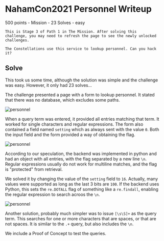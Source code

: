 
# NahamCon2021 Personnel Writeup

500 points - Mission - 23 Solves - easy

```
This is Stage 3 of Path 1 in The Mission. After solving this challenge, you may need to refresh the page to see the newly unlocked challenges.

The Constellations use this service to lookup personnel. Can you hack it?

```


## Solve

This took us some time, although the solution was simple and the challenge was easy. However, it only had 23 solves...

The challenge presented a page with a form to lookup personnel. It stated that there was no database, which excludes some paths.

![personnel](https://raw.githubusercontent.com/uac-ctf/nahamcon2021/main/Personnel/personnel.png)

When a query term was entered, it provided all entries matching that term. It worked for single characters and regular expressions.
The form also contained a field named ```setting``` which as always sent with the value ```0```.
Both the input field and the form provided a way of obtaining the flag.

![personnel](https://raw.githubusercontent.com/uac-ctf/nahamcon2021/main/Personnel/personnel-query.png)

According to our speculation, the backend was implemented in python and had an object with all entries, with the flag separated by a new line ```\n```. 
Regular expressions usually do not work for multiline matches, and the flag is "protected" from retrieval.

We solved it by changing the value of the ```setting``` field to ```16```. Actually, many values were supported as long as the last 3 bits are ```100```.
If the backend uses Python, this sets the ```re.DOTALL``` flag of something like a ```re.findall```, enabling the regular expression to search acroos the ```\n```.

![personnel](https://raw.githubusercontent.com/uac-ctf/nahamcon2021/main/Personnel/personnel-solved.png)

Another solution, probably much simpler was to issue ```[\s\S]+``` as the query term. This searches for one or more characters that are spaces, or that are not spaces.
It is similar to the ```.+``` query, but also includes the ```\n```.

We include a Proof of Concept to test the queries.
